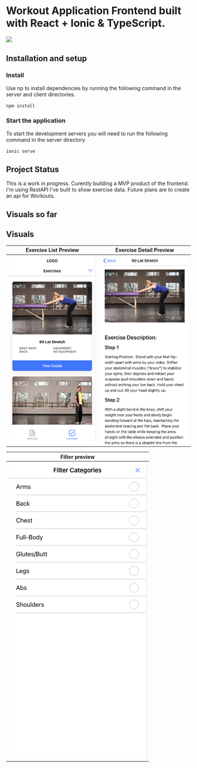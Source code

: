 # Workout Application Frontend built with React + Ionic & TypeScript.

[![](https://www.repostatus.org/badges/latest/active.svg)](https://www.repostatus.org/#active)

## Installation and setup

### Install

Use np to install dependencies by running the following command in the server and client directories.

```bash
npm install
```

### Start the application

To start the development servers you will need to run the following command in the server directory

```bash
ionic serve
```
## Project Status

This is a work in progress. Curently building a MVP product of the frontend. I'm using RestAPI I've built to show exercise data. Future plans are to create an api for Workouts.

## Visuals so far

## Visuals

Exercise List Preview          |  Exercise Detail Preview
:-------------------------:|:-------------------------:
![Image of Order View](src/images/exercise-list.png)  |  ![Image of Checklist View](src/images/exercise-detail.png)


Filter preview           | 
:-------------------------:|
![Image of Notes view](src/images/filter.png)  | 
